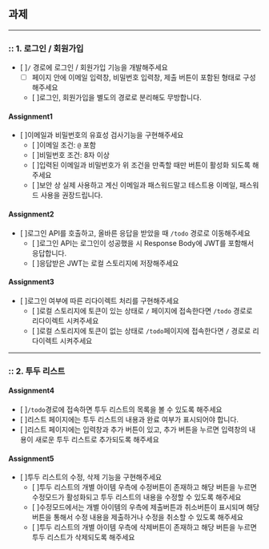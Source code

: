 ## 과제

---

### :: 1. 로그인 / 회원가입

- [ ]`/` 경로에 로그인 / 회원가입 기능을 개발해주세요
  - [ ] 페이지 안에 이메일 입력창, 비밀번호 입력창, 제출 버튼이 포함된 형태로 구성해주세요
  - [ ]로그인, 회원가입을 별도의 경로로 분리해도 무방합니다.

#### Assignment1

- [ ]이메일과 비밀번호의 유효성 검사기능을 구현해주세요
  - [ ]이메일 조건: `@` 포함
  - [ ]비밀번호 조건: 8자 이상
  - [ ]입력된 이메일과 비밀번호가 위 조건을 만족할 때만 버튼이 활성화 되도록 해주세요
  - [ ]보안 상 실제 사용하고 계신 이메일과 패스워드말고 테스트용 이메일, 패스워드 사용을 권장드립니다.

#### Assignment2

- [ ]로그인 API를 호출하고, 올바른 응답을 받았을 때 `/todo` 경로로 이동해주세요
  - [ ]로그인 API는 로그인이 성공했을 시 Response Body에 JWT를 포함해서 응답합니다.
  - [ ]응답받은 JWT는 로컬 스토리지에 저장해주세요

#### Assignment3

- [ ]로그인 여부에 따른 리다이렉트 처리를 구현해주세요
  - [ ]로컬 스토리지에 토큰이 있는 상태로 `/` 페이지에 접속한다면 `/todo` 경로로 리다이렉트 시켜주세요
  - [ ]로컬 스토리지에 토큰이 없는 상태로 `/todo`페이지에 접속한다면 `/` 경로로 리다이렉트 시켜주세요

---

### :: 2. 투두 리스트

#### Assignment4

- [ ]`/todo`경로에 접속하면 투두 리스트의 목록을 볼 수 있도록 해주세요
- [ ]리스트 페이지에는 투두 리스트의 내용과 완료 여부가 표시되어야 합니다.
- [ ]리스트 페이지에는 입력창과 추가 버튼이 있고, 추가 버튼을 누르면 입력창의 내용이 새로운 투두 리스트로 추가되도록 해주세요

#### Assignment5

- [ ]투두 리스트의 수정, 삭제 기능을 구현해주세요
  - [ ]투두 리스트의 개별 아이템 우측에 수정버튼이 존재하고 해당 버튼을 누르면 수정모드가 활성화되고 투두 리스트의 내용을 수정할 수 있도록 해주세요
  - [ ]수정모드에서는 개별 아이템의 우측에 제출버튼과 취소버튼이 표시되며 해당 버튼을 통해서 수정 내용을 제출하거나 수정을 취소할 수 있도록 해주세요
  - [ ]투두 리스트의 개별 아이템 우측에 삭제버튼이 존재하고 해당 버튼을 누르면 투두 리스트가 삭제되도록 해주세요
